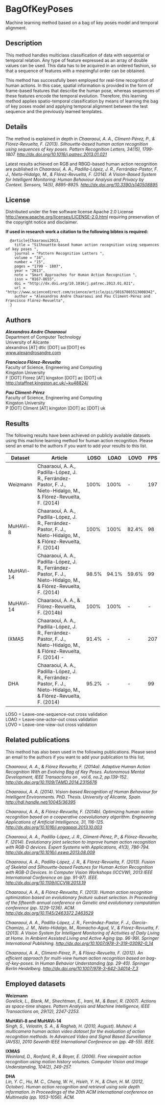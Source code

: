 BagOfKeyPoses
=============

Machine learning method based on a bag of key poses model and temporal alignment.



Description
-----------
This method handles multiclass classification of data with sequential or temporal relation. Any type of feature expressed as an array of double values can be used. This data has to be acquired in an ordered fashion, so that a sequence of features with a meaningful order can be obtained.

This method has successfully been employed for real-time recognition of human actions. In this case, spatial information is provided in the form of frame-based features that describe the human pose, whereas sequences of these features encode the temporal evolution. Therefore, this learning method applies spatio-temporal classification by means of learning the bag of key poses model and applying temporal alignment between the test sequence and the previously learned templates.



Details
-------
The method is explained in depth in _Chaaraoui, A. A., Climent-Pérez, P., & Flórez-Revuelta, F. (2013). Silhouette-based human action recognition using sequences of key poses. Pattern Recognition Letters, 34(15), 1799-1807. http://dx.doi.org/10.1016/j.patrec.2013.01.021_

Latest results achieved on RGB and RBGD-based human action recognition are published in _Chaaraoui, A. A., Padilla-López, J. R., Ferrández-Pastor, F. J., Nieto-Hidalgo, M., & Flórez-Revuelta, F. (2014). A Vision-Based System for Intelligent Monitoring: Human Behaviour Analysis and Privacy by Context. Sensors, 14(5), 8895-8925. http://dx.doi.org/10.3390/s140508895_



License
-------
Distributed under the free software license Apache 2.0 License http://www.apache.org/licenses/LICENSE-2.0.html requiring  preservation of the copyright notice and disclaimer.

**If used in research work a citation to the following bibtex is required:**
```
  @article{Chaaraoui2013,
    title = "Silhouette-based human action recognition using sequences of key poses ",
    journal = "Pattern Recognition Letters ",
    volume = "34",
    number = "15",
    pages = "1799 - 1807",
    year = "2013",
    note = "Smart Approaches for Human Action Recognition ",
    issn = "0167-8655",
    doi = "http://dx.doi.org/10.1016/j.patrec.2013.01.021",
    url = "http://www.sciencedirect.com/science/article/pii/S0167865513000342",
    author = "Alexandros Andre Chaaraoui and Pau Climent-Pérez and Francisco Flórez-Revuelta",
  }
```



Authors
-------

**_Alexandros Andre Chaaraoui_**  
Department of Computer Technology  
University of Alicante  
alexandros [AT] dtic [DOT] ua [DOT] es  
www.alexandrosandre.com  

**_Francisco Flórez-Revuelta_**  
Faculty of Science, Engineering and Computing  
Kingston University   
F [DOT] Florez [AT] kingston [DOT] ac [DOT] uk  
http://staffnet.kingston.ac.uk/~ku48824/

**_Pau Climent-Pérez_**  
Faculty of Science, Engineering and Computing  
Kingston University  
P [DOT] Climent [AT] kingston [DOT] ac [DOT] uk  



Results
-------

The following results have been achieved on publicly available datasets using this machine learning method for human action recognition. Please send an email to the authors if you want to add your results to this list.

Dataset | Article | LOSO | LOAO | LOVO | FPS
------------- | ------------- | ------------- | ------------- | ------------- | -------------
Weizmann | Chaaraoui, A. A., Padilla-López, J. R., Ferrández-Pastor, F. J., Nieto-Hidalgo, M., & Flórez-Revuelta, F. (2014) | 100%  | 100% | - | 197
MuHAVi-8 | Chaaraoui, A. A., Padilla-López, J. R., Ferrández-Pastor, F. J., Nieto-Hidalgo, M., & Flórez-Revuelta, F. (2014) | 100%  | 100% | 82.4% | 98
MuHAVi-14 | Chaaraoui, A. A., Padilla-López, J. R., Ferrández-Pastor, F. J., Nieto-Hidalgo, M., & Flórez-Revuelta, F. (2014) | 98.5%  | 94.1% | 59.6% | 99
MuHAVi-14 | Chaaraoui, A. A., & Flórez-Revuelta, F. (2014b) | 100%  | 100% | - | -
IXMAS | Chaaraoui, A. A., Padilla-López, J. R., Ferrández-Pastor, F. J., Nieto-Hidalgo, M., & Flórez-Revuelta, F. (2014) - | 91.4% | - | - | 207
DHA | Chaaraoui, A. A., Padilla-López, J. R., Ferrández-Pastor, F. J., Nieto-Hidalgo, M., & Flórez-Revuelta, F. (2014) | 95.2% | - | - | 99


LOSO = Leave-one-sequence-out cross validation  
LOAO = Leave-one-actor-out cross validation  
LOVO = Leave-one-view-out cross validation  



Related publications
--------------------

This method has also been used in the following publications. Please send an email to the authors if you want to add your publication to this list.

_Chaaraoui, A. A., & Flórez Revuelta, F. (2014a). Adaptive Human Action Recognition With an Evolving Bag of Key Poses. Autonomous Mental Development, IEEE Transactions on , vol.6, no.2, pp.139-152. http://dx.doi.org/10.1109/TAMD.2014.2315676_

_Chaaraoui, A. A. (2014). Vision-based Recognition of Human Behaviour for Intelligent Environments. PhD. Thesis. University of Alicante, Spain. http://hdl.handle.net/10045/36395_

_Chaaraoui, A. A., & Flórez-Revuelta, F. (2014b). Optimizing human action recognition based on a cooperative coevolutionary algorithm. Engineering Applications of Artificial Intelligence, 31, 116-125. http://dx.doi.org/10.1016/j.engappai.2013.10.003_

_Chaaraoui, A. A., Padilla-López, J. R., Climent-Pérez, P., & Flórez-Revuelta, F. (2014). Evolutionary joint selection to improve human action recognition with RGB-D devices. Expert Systems with Applications, 41(3), 786-794. http://dx.doi.org/10.1016/j.eswa.2013.08.009_

_Chaaraoui, A. A., Padilla-López, J. R., & Flórez-Revuelta, F. (2013). Fusion of Skeletal and Silhouette-based Features for Human Action Recognition with RGB-D Devices. In Computer Vision Workshops (ICCVW), 2013 IEEE International Conference on (pp. 91-97). IEEE. http://dx.doi.org/10.1109/ICCVW.2013.19_

_Chaaraoui, A. A., & Flórez-Revuelta, F. (2013). Human action recognition optimization based on evolutionary feature subset selection. In Proceeding of the fifteenth annual conference on Genetic and evolutionary computation conference (pp. 1229-1236). ACM. http://dx.doi.org/10.1145/2463372.2463529_

_Chaaraoui, A. A., Padilla-López, J. R., Ferrández-Pastor, F. J., García-Chamizo, J. M., Nieto-Hidalgo, M., Romacho-Agud, V., & Flórez-Revuelta, F. (2013). A Vision System for Intelligent Monitoring of Activities of Daily Living at Home. In Ambient Assisted Living and Active Aging (pp. 96-99). Springer International Publishing. http://dx.doi.org/10.1007/978-3-319-03092-0_14_

_Chaaraoui, A. A., Climent-Pérez, P., & Flórez-Revuelta, F. (2012). An efficient approach for multi-view human action recognition based on bag-of-key-poses. In Human Behavior Understanding (pp. 29-40). Springer Berlin Heidelberg. http://dx.doi.org/10.1007/978-3-642-34014-7_3_



Employed datasets
-----------------

**Weizmann**  
_Gorelick, L., Blank, M., Shechtman, E., Irani, M., & Basri, R. (2007). Actions as space-time shapes. Pattern Analysis and Machine Intelligence, IEEE Transactions on, 29(12), 2247-2253._

**MuHAVi-8 and MuHAVi-14**  
_Singh, S., Velastin, S. A., & Ragheb, H. (2010, August). Muhavi: A multicamera human action video dataset for the evaluation of action recognition methods. In Advanced Video and Signal Based Surveillance (AVSS), 2010 Seventh IEEE International Conference on (pp. 48-55). IEEE._

**IXMAS**  
_Weinland, D., Ronfard, R., & Boyer, E. (2006). Free viewpoint action recognition using motion history volumes. Computer Vision and Image Understanding, 104(2), 249-257._

**DHA**  
_Lin, Y. C., Hu, M. C., Cheng, W. H., Hsieh, Y. H., & Chen, H. M. (2012, October). Human action recognition and retrieval using sole depth information. In Proceedings of the 20th ACM international conference on Multimedia (pp. 1053-1056). ACM._
